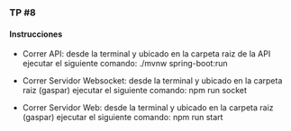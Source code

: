### TP #8

#### Instrucciones
* Correr API: desde la terminal y ubicado en la carpeta raiz de la API ejecutar el siguiente comando: ./mvnw spring-boot:run

* Correr Servidor Websocket: desde la terminal y ubicado en la carpeta raiz (gaspar) ejecutar el siguiente comando: npm run socket

* Correr Servidor Web: desde la terminal y ubicado en la carpeta raiz (gaspar) ejecutar el siguiente comando: npm run start



